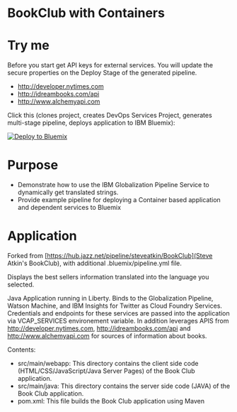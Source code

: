 # BookClub with Containers

# Try me 
Before you start get API keys for external services.  You will update the secure properties on the Deploy Stage of the generated pipeline.  
* http://developer.nytimes.com
* http://idreambooks.com/api
* http://www.alchemyapi.com

Click this (clones project, creates DevOps Services Project, generates multi-stage pipeline, deploys application to IBM Bluemix):

[![Deploy to Bluemix](https://bluemix.net/deploy/button.png)](https://bluemix.net/deploy?repository=https://github.com/Puquios/bookclub-containers.git)

# Purpose 
* Demonstrate how to use the IBM Globalization Pipeline Service to dynamically get translated strings.  
* Provide example pipeline for deploying a Container based application and dependent services to Bluemix

# Application 
Forked from [https://hub.jazz.net/pipeline/steveatkin/BookClub](Steve Atkin's BookClub), with additional .bluemix/pipeline.yml file.  

Displays the best sellers information translated into the language you selected.

Java Application running in Liberty.  Binds to the Globalization Pipeline, Watson Machine, and IBM Insights for Twitter as Cloud Foundry Services.  Credentials and endpoints for these services are passed into the application via VCAP_SERVICES environement variable.  In addition leverages APIS from http://developer.nytimes.com, http://idreambooks.com/api and http://www.alchemyapi.com for sources of information about books.  

Contents:   
*   src/main/webapp: This directory contains the client side code (HTML/CSS/JavaScript/Java Server Pages) of the Book Club application.
*   src/main/java: This directory contains the server side code (JAVA) of the Book Club application. 
*   pom.xml: This file builds the Book Club application using Maven
  
        



    
